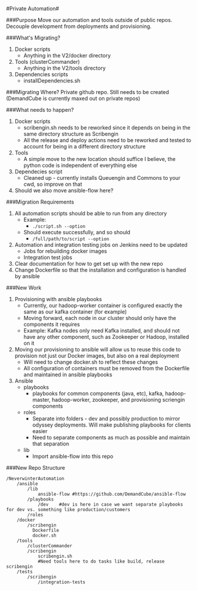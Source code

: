 #Private Automation#

###Purpose
Move our automation and tools outside of public repos.  Decouple development from deployments and provisioning.


###What's Migrating?
1. Docker scripts
    - Anything in the V2/docker directory
2. Tools (clusterCommander)
    - Anything in the V2/tools directory
3. Dependencies scripts
    - installDependencies.sh

###Migrating Where?
Private github repo.  Still needs to be created (DemandCube is currently maxed out on private repos)

###What needs to happen?
1. Docker scripts
    - scribengin.sh needs to be reworked since it depends on being in the same directory structure as Scribengin
    - All the release and deploy actions need to be reworked and tested to account for being in a different directory structure
2. Tools
    - A simple move to the new location should suffice I believe, the python code is independent of everything else
3. Dependecies script
    - Cleaned up - currently installs Queuengin and Commons to your cwd, so improve on that
4. Should we also move ansible-flow here?
    
###Migration Requirements
1. All automation scripts should be able to run from any directory
    - Example:
        -    ``` ./script.sh --option ```
    - Should execute successfully, and so should
        -    ``` /full/path/to/script --option ```
2. Automation and integration testing jobs on Jenkins need to be updated
    - Jobs for rebuilding docker images
    - Integration test jobs
3. Clear documentation for how to get set up with the new repo
4. Change Dockerfile so that the installation and configuration is handled by ansible


###New Work
1. Provisioning with ansible playbooks
    - Currently, our hadoop-worker container is configured exactly the same as our kafka container (for example)
    - Moving forward, each node in our cluster should only have the components it requires
    - Example: Kafka nodes only need Kafka installed, and should not have any other component, such as Zookeeper or Hadoop, installed on it
2. Moving our provisioning to ansible will allow us to reuse this code to provision not just our Docker images, but also on a real deployment
    - Will need to change docker.sh to reflect these changes
    - All configuration of containers must be removed from the Dockerfile and maintained in ansible playbooks
3. Ansible
    - playbooks
        - playbooks for common components (java, etc), kafka, hadoop-master, hadoop-worker, zookeeper, and provisioning scriengin components
    - roles
        - Separate into folders - dev and possibly production to mirror odyssey deployments.  Will make publishing playbooks for clients easier
        - Need to separate components as much as possible and maintain that separation
    - lib
        - Import ansible-flow into this repo
        


###New Repo Structure
```
/NeverwinterAutomation
    /ansible
        /lib
            ansible-flow #https://github.com/DemandCube/ansible-flow
        /playbooks
            /dev    #dev is here in case we want separate playbooks for dev vs. something like production/customers
        /roles
    /docker
        /scribengin
          Dockerfile
          docker.sh
    /tools
        /clusterCommander
        /scribengin
            scribengin.sh
            #Need tools here to do tasks like build, release scribengin
    /tests
        /scribengin
            /integration-tests

```
